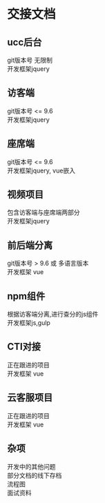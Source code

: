# 交接文档
## ucc后台 
git版本号 无限制  
开发框架jquery  
## 访客端
git版本号 <= 9.6  
开发框架jquery  
## 座席端
git版本号 <= 9.6  
开发框架jquery, vue嵌入  
## 视频项目
包含访客端与座席端两部分  
开发框架jquery  
## 前后端分离
git版本号 > 9.6 或 多语言版本  
开发框架 vue  
## npm组件
根据访客端分离,进行查分的js组件  
开发框架js,gulp  
## CTI对接
正在跟进的项目  
开发框架 vue  
## 云客服项目
正在跟进的项目  
开发框架 vue  
## 杂项
开发中的其他问题  
部分文档的线下存档  
流程图  
面试资料  
